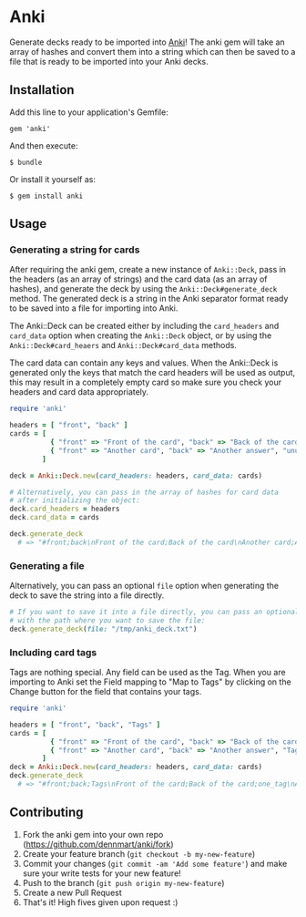 # Anki

Generate decks ready to be imported into [Anki](http://ankisrs.net/)! The anki gem will take an array of hashes and convert them into a string which can then be saved to a file that is ready to be imported into your Anki decks.

## Installation

Add this line to your application's Gemfile:

    gem 'anki'

And then execute:

    $ bundle

Or install it yourself as:

    $ gem install anki

## Usage

### Generating a string for cards

After requiring the anki gem, create a new instance of `Anki::Deck`, pass in the headers (as an array of strings) and the card data (as an array of hashes), and generate the deck by using the `Anki::Deck#generate_deck` method. The generated deck is a string in the Anki separator format ready to be saved into a file for importing into Anki.

The Anki::Deck can be created either by including the `card_headers` and `card_data` option when creating the `Anki::Deck` object, or by using the `Anki::Deck#card_heaers` and `Anki::Deck#card_data` methods.

The card data can contain any keys and values. When the Anki::Deck is generated only the keys that match the card headers will be used as output, this may result in a completely empty card so make sure you check your headers and card data appropriately.


```ruby
require 'anki'

headers = [ "front", "back" ]
cards = [
          { "front" => "Front of the card", "back" => "Back of the card" },
          { "front" => "Another card", "back" => "Another answer", "unused header" => "This will be ignored and not be in the deck" }
        ]

deck = Anki::Deck.new(card_headers: headers, card_data: cards)

# Alternatively, you can pass in the array of hashes for card data
# after initializing the object:
deck.card_headers = headers
deck.card_data = cards

deck.generate_deck
  # => "#front;back\nFront of the card;Back of the card\nAnother card;Another answer"
```

### Generating a file

Alternatively, you can pass an optional `file` option when generating the deck to save the string into a file directly.

```ruby
# If you want to save it into a file directly, you can pass an optional `file` option
# with the path where you want to save the file:
deck.generate_deck(file: "/tmp/anki_deck.txt")
```

### Including card tags
Tags are nothing special. Any field can be used as the Tag. When you are importing to Anki set the Field mapping to "Map to Tags" by clicking on the Change button for the field that contains your tags.

```ruby
require 'anki'

headers = [ "front", "back", "Tags" ]
cards = [
          { "front" => "Front of the card", "back" => "Back of the card", "Tags" => "one_tag" },
          { "front" => "Another card", "back" => "Another answer", "Tags" => "multiple tags are separated by spaces" }
        ]
deck = Anki::Deck.new(card_headers: headers, card_data: cards)
deck.generate_deck
  # => "#front;back;Tags\nFront of the card;Back of the card;one_tag\nAnother card;Another answer;multiple tags are separated by spaces"
```

## Contributing

1. Fork the anki gem into your own repo (https://github.com/dennmart/anki/fork)
2. Create your feature branch (`git checkout -b my-new-feature`)
3. Commit your changes (`git commit -am 'Add some feature'`) and make sure your write tests for your new feature!
4. Push to the branch (`git push origin my-new-feature`)
5. Create a new Pull Request
6. That's it! High fives given upon request :)
